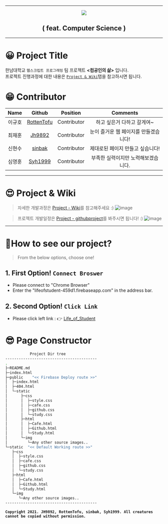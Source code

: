 ___  

<div align="center">
  <img src="./static/img/logo.png">
  <h2><b>( feat. Computer Science )</b></h2>
</div>

___  
# 😀 Project Title
  한남대학교 `웹스크립트 프로그래밍` 팀 프로젝트 **<컴공인의 삶>** 입니다.  
  프로젝트 진행과정에 대한 내용은 [`Project & Wiki`](https://github.com/JH9892/Life_of_Student#-project--wiki)탭을 참고하시면 됩니다.

# 😁 Contributor
| **Name** | **Github** | **Position** | **Comments** |
|:--------:|:-------:|:-------:|:-------:|
|이규호|[RottenTofu](https://github.com/RottenTofu)| Contributor | 하고 싶은거 다하고 갈게여~ |
|최재훈|[Jh9892](https://github.com/JH9892)| Contributor | 눈이 즐거운 웹 페이지를 만들겠습니다! |
|신현수|[sinbak](https://github.com/sinbak)| Contributor | 제대로된 페이지 만들고 싶습니다!|
|심영훈|[Syh1999](https://github.com/Syh1999)| Contributor | 부족한 실력이지만 노력해보겠습니다.|

___  
# 😍 Project & Wiki
> 자세한 개발과정은 [Project - Wiki](https://github.com/JH9892/Life_of_Student/wiki)를 참고해주세요 :)
![image](https://user-images.githubusercontent.com/32566767/120707230-08498680-c4f5-11eb-8098-405b3ec54853.png)

> 프로젝트 개발일정은 [Project - githubproject](https://github.com/JH9892/Life_of_Student/projects/1)를 봐주시면 됩니다! :)
![image](https://user-images.githubusercontent.com/32566767/120707466-5199d600-c4f5-11eb-96a4-7c9088b9e6fe.png)

___
# 🤩How to see our project?
> From the below options, choose one!
## 1. First Option! `Connect Broswer`
  - Please connect to "Chrome Browser"
  - Enter the "lifeofstudent-459d1.firebaseapp.com" in the address bar.

## 2. Second Option! `Click Link`
  - Please click left link : 👉 [Life_of_Student](lifeofstudent-459d1.firebaseapp.com)
# 😎 Page Constructor
```bash
           Project Dir tree
-----------------------------------------
.
├─README.md
├─index.html
├─public    "<< Firebase Deploy route >>" 
│  ├─index.html
│  ├─404.html
│  └─static
│      ├─css
│      │  ├─style.css
│      │  ├─cafe.css
│      │  ├─github.css
│      │  └─study.css
│      ├─html
│      │  ├─Cafe.html
│      │  ├─Github.html
│      │  └─Study.html
│      └─img
│         └─Any other source images..
└─static  "<< Default Working route >>" 
   ├─css
   │  ├─style.css
   │  ├─cafe.css
   │  ├─github.css
   │  └─study.css
   ├─html
   │  ├─Cafe.html
   │  ├─Github.html
   │  └─Study.html
   └─img
      └─Any other source images..
-----------------------------------------
```

**`Copyright 2021. JH9892, RottenTofu, sinbak, Syh1999. All creatures cannot be copied without permission.`**
